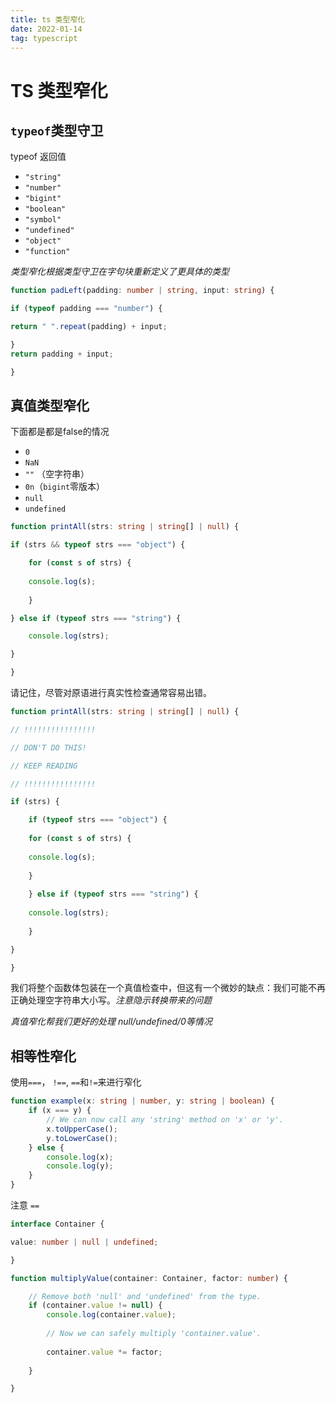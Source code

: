 ```yaml
---
title: ts 类型窄化
date: 2022-01-14
tag: typescript
---
```


# TS 类型窄化

## `typeof`类型守卫

typeof 返回值
-   `"string"`
-   `"number"`
-   `"bigint"`
-   `"boolean"`
-   `"symbol"`
-   `"undefined"`
-   `"object"`
-   `"function"`

*类型窄化根据类型守卫在字句块重新定义了更具体的类型*

```ts
function padLeft(padding: number | string, input: string) {

if (typeof padding === "number") {

return " ".repeat(padding) + input;

}
return padding + input;

}
```

## 真值类型窄化
下面都是都是false的情况
-   `0`
-   `NaN`
-   `""` （空字符串）
-   `0n`（`bigint`零版本）
-   `null`
-   `undefined`

```ts
function printAll(strs: string | string[] | null) {

if (strs && typeof strs === "object") {

	for (const s of strs) {
	
	console.log(s);
	
	}

} else if (typeof strs === "string") {

	console.log(strs);

}

}
```

请记住，尽管对原语进行真实性检查通常容易出错。

```ts
function printAll(strs: string | string[] | null) {

// !!!!!!!!!!!!!!!!

// DON'T DO THIS!

// KEEP READING

// !!!!!!!!!!!!!!!!

if (strs) {

	if (typeof strs === "object") {
	
	for (const s of strs) {
	
	console.log(s);
	
	}
	
	} else if (typeof strs === "string") {
	
	console.log(strs);
	
	}

}

}
```
我们将整个函数体包装在一个真值检查中，但这有一个微妙的缺点：我们可能不再正确处理空字符串大小写。*注意隐示转换带来的问题*

*真值窄化帮我们更好的处理 null/undefined/0等情况*

## 相等性窄化
使用`===`， `!==`, `==`和`!=`来进行窄化

```ts
function example(x: string | number, y: string | boolean) {
	if (x === y) {
		// We can now call any 'string' method on 'x' or 'y'.
		x.toUpperCase();
		y.toLowerCase();
	} else {
		console.log(x);
		console.log(y);
	}
}
```

注意 `==`

```ts
interface Container {

value: number | null | undefined;

}

function multiplyValue(container: Container, factor: number) {

	// Remove both 'null' and 'undefined' from the type.
	if (container.value != null) {
		console.log(container.value);
		
		// Now we can safely multiply 'container.value'.
	
		container.value *= factor;
	
	}

}
```